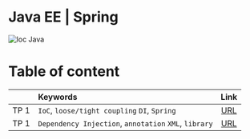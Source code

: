 # **Java EE | Spring**

![Ioc Java](https://javatutorial.net/wp-content/uploads/2019/04/spring-vs-javaee-featured-image.jpg)


# **Table of content**



|         | Keywords       | Link          | 
|  :---:   |     :---       |     :---:     |     
| TP 1    | `IoC`, `loose/tight coupling` `DI`, `Spring`     | [URL](https://github.com/hsnKET/hassan_KETLAS-JEE/tree/main/TP_1)   
| TP 1    | `Dependency Injection`, `annotation` `XML`, `library`     | [URL](https://github.com/hsnKET/hassan_KETLAS-JEE/tree/main/TP_2_Library_DI)   
